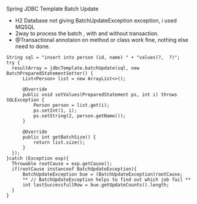 Spring JDBC Template Batch Update
  * H2 Database not giving BatchUpdateException exception, i used MQSQL
  * 2way to process the batch , with and without transaction.
  * @Transactional annotaion on method or class work fine, nothing else need to done.
  ```
String sql = "insert into person (id, name) " + "values(?,  ?)";  
try {
	resultArray = jdbcTemplate.batchUpdate(sql, new BatchPreparedStatementSetter() {
		List<Person> list = new ArrayList<>();

		@Override
		public void setValues(PreparedStatement ps, int i) throws SQLException {
			Person person = list.get(i);
			ps.setInt(1, i);
			ps.setString(2, person.getName());
		}

		@Override
		public int getBatchSize() {
			return list.size();
		}
	});
}catch (Exception exp){
	Throwable rootCause = exp.getCause();
	if(rootCause instanceof BatchUpdateException){
		BatchUpdateException bue = (BatchUpdateException)rootCause;
		** // BatchUpdateException helps to find out which job fail **
		int lastSuccessfullRow = bue.getUpdateCounts().length;   
	}
}
```
